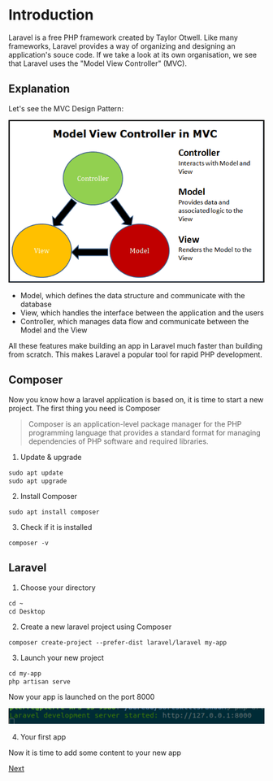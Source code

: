 # Introduction

Laravel is a free PHP framework created by Taylor Otwell. Like many frameworks, Laravel provides a way of organizing and designing an application's souce code. If we take a look at its own organisation, we see that Laravel uses the "Model View Controller" (MVC). 

## Explanation

Let's see the MVC Design Pattern:

![MCV](../assets/mvc.png)

- Model, which defines the data structure and communicate with the database
- View, which handles the interface between the application and the users
- Controller, which manages data flow and communicate between the Model and the View

All these features make building an app in Laravel much faster than building from scratch. This makes Laravel a popular tool for rapid PHP development.

## Composer

Now you know how a laravel application is based on, it is time to start a new project. The first thing you need is Composer

> Composer is an application-level package manager for the PHP programming language that provides a standard format for managing dependencies of PHP software and required libraries. 

1. Update & upgrade

```terminal
sudo apt update
sudo apt upgrade
 ```

 2. Install Composer

 ```terminal
sudo apt install composer
```

3. Check if it is installed
   
```terminal
composer -v
```

## Laravel

1. Choose your directory
   
```terminal
cd ~ 
cd Desktop
```

2. Create a new laravel project using Composer

```terminal
composer create-project --prefer-dist laravel/laravel my-app
```

3. Launch your new project

```terminal
cd my-app
php artisan serve
```

Now your app is launched on the port 8000

![php artisan serve](../assets/artisanServe.png)

4. Your first app

Now it is time to add some content to your new app 

[Next](../02.justDoIt/readme.md)